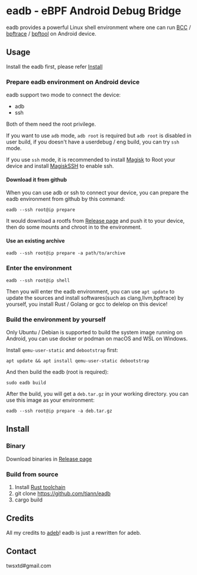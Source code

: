 # eadb - eBPF Android Debug Bridge 

eadb provides a powerful Linux shell environment where one can run [BCC](https://github.com/iovisor/bcc) / [bpftrace](https://github.com/iovisor/bpftrace) / [bpftool](https://github.com/libbpf/bpftool) on Android device.

## Usage

Install the eadb first, please refer [Install](https://github.com/tiann/eadb#install)

### Prepare eadb environment on Android device

eadb support two mode to connect the device:

- adb
- ssh

Both of them need the root privilege. 

If you want to use `adb` mode, `adb root` is required but `adb root` is disabled in user build, if you doesn't have a userdebug / eng build, you can try `ssh` mode.

If you use `ssh` mode, it is recommended to install [Magisk](https://github.com/topjohnwu/Magisk) to Root your device and install [MagiskSSH](https://gitlab.com/d4rcm4rc/MagiskSSH_releases) to enable ssh.

#### Download it from github

When you can use adb or ssh to connect your device, you can prepare the eadb environment from github by this command:

```
eadb --ssh root@ip prepare
```

It would download a rootfs from [Release page](https://github.com/tiann/eadb/releases) and push it to your device, then do some mounts and chroot in to the environment.

#### Use an existing archive

```
eadb --ssh root@ip prepare -a path/to/archive
```

### Enter the environment

```
eadb --ssh root@ip shell
```

Then you will enter the eadb environment, you can use `apt update` to update the sources and install softwares(such as clang,llvm,bpftrace) by yourself, you install Rust / Golang or gcc to delelop on this device!

### Build the environment by yourself

Only Ubuntu / Debian is supported to build the system image running on Android, you can use docker or podman on macOS and WSL on Windows.

Install `qemu-user-static` and `debootstrap` first:

```
apt update && apt install qemu-user-static debootstrap
```

And then build the eadb (root is required):

```
sudo eadb build
```

After the build, you will get a `deb.tar.gz` in your working directory. you can use this image as your environment:

```
eadb --ssh root@ip prepare -a deb.tar.gz
```

## Install

### Binary

Download binaries in [Release page](https://github.com/tiann/eadb/releases)

### Build from source

1. Install [Rust toolchain](https://www.rust-lang.org/tools/install)
2. git clone https://github.com/tiann/eadb
3. cargo build

## Credits

All my credits to [adeb](https://github.com/joelagnel/adeb)! eadb is just a rewritten for adeb.

## Contact

twsxtd#gmail.com
